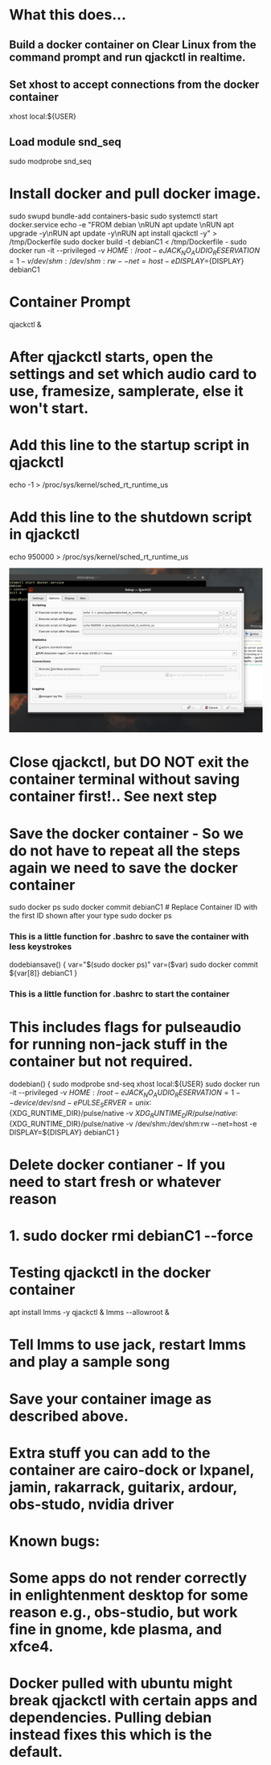 # What this does... 
## Build a docker container on Clear Linux from the command prompt and run qjackctl in realtime.

## Set xhost to accept connections from the docker container
xhost local:${USER}

## Load module snd_seq 
sudo modprobe snd_seq

# Install docker and pull docker image. 
sudo swupd bundle-add containers-basic
sudo systemctl start docker.service
echo -e "FROM debian \\nRUN apt update \\nRUN apt upgrade -y\\nRUN apt update -y\\nRUN apt install qjackctl -y" > /tmp/Dockerfile
sudo docker build -t debianC1 < /tmp/Dockerfile -
sudo docker run -it --privileged -v ${HOME}:/root -e JACK_NO_AUDIO_RESERVATION=1 -v /dev/shm:/dev/shm:rw --net=host -e DISPLAY=${DISPLAY} debianC1

# Container Prompt
qjackctl &

# After qjackctl starts, open the settings and set which audio card to use, framesize, samplerate, else it won't start.
# Add this line to the startup script in qjackctl 
echo -1 > /proc/sys/kernel/sched_rt_runtime_us
# Add this line to the shutdown script in qjackctl 
echo 950000 > /proc/sys/kernel/sched_rt_runtime_us

![Eample](./images/shot-2022-05-04_10-45-01.jpg)



# Close qjackctl, but DO NOT exit the container terminal without saving container first!.. See next step

# Save the docker container - So we do not have to repeat all the steps again we need to save the docker container
sudo docker ps
sudo docker commit <CONTAINER ID> debianC1 # Replace Container ID with the first ID shown after your type sudo docker ps


### This is a little function for .bashrc to save the container with less keystrokes
dodebiansave() {
var="$(sudo docker ps)"
var=($var)
sudo docker commit ${var[8]} debianC1
}

### This is a little function for .bashrc to start the container 
# This includes flags for pulseaudio for running non-jack stuff in the container but not required.
dodebian() {
sudo modprobe snd-seq
xhost local:${USER}
sudo docker run -it --privileged -v ${HOME}:/root -e JACK_NO_AUDIO_RESERVATION=1  --device /dev/snd -e PULSE_SERVER=unix:${XDG_RUNTIME_DIR}/pulse/native -v ${XDG_RUNTIME_DIR}/pulse/native:${XDG_RUNTIME_DIR}/pulse/native -v /dev/shm:/dev/shm:rw --net=host -e DISPLAY=${DISPLAY} debianC1
}


# Delete docker contianer - If you need to start fresh or whatever reason
# 1. sudo docker rmi debianC1 --force


# Testing qjackctl in the docker container
apt install lmms -y
qjackctl &
lmms --allowroot &
# Tell lmms to use jack, restart lmms and play a sample song
# Save your container image as described above.

# Extra stuff you can add to the container are cairo-dock or lxpanel, jamin, rakarrack, guitarix, ardour, obs-studo, nvidia driver

# Known bugs:
# Some apps do not render correctly in enlightenment desktop for some reason e.g., obs-studio, but work fine in gnome, kde plasma, and xfce4.
# Docker pulled with ubuntu might break qjackctl with certain apps and dependencies. Pulling debian instead fixes this which is the default.





